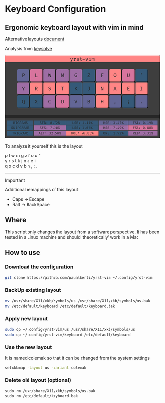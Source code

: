 # Keyboard Configuration

## Ergonomic keyboard layout with vim in mind

Alternative layouts [document](https://docs.google.com/document/d/1Ic-h8UxGe5-Q0bPuYNgE3NoWiI8ekeadvSQ5YysrwII/edit?tab=t.0)

Analysis from [keysolve](https://clemenpine.github.io/keysolve-web/)

![Keysolve analysis](yrst-analysis.png)

To analyze it yourself this is the layout:

p l w m g z f o u '<br>
y r s t k j n a e i<br>
q x c d v b h , ; .<br>

***

> [!Important]
>
> Additional remappings of this layout
>
> * Caps -> Escape
> * Ralt -> BackSpace

## Where

This script only changes the layout from a software perspective. It has been tested in a Linux machine and should 'theoretically' work in a Mac

## How to use

### Download the configuration

```Bash
git clone https://github.com/paualberti/yrst-vim ~/.config/yrst-vim
```

### BackUp existing layout

```Bash
mv /usr/share/X11/xkb/symbols/us /usr/share/X11/xkb/symbols/us.bak
mv /etc/default/keyboard /etc/default/keyboard.bak
```

### Apply new layout

```Bash
sudo cp ~/.config/yrst-vim/us /usr/share/X11/xkb/symbols/us
sudo cp ~/.config/yrst-vim/keyboard /etc/default/keyboard
```

### Use the new layout

It is named colemak so that it can be changed from the system settings

```Bash
setxkbmap -layout us -variant colemak
```

### Delete old layout (optional)

```
sudo rm /usr/share/X11/xkb/symbols/us.bak
sudo rm /etc/default/keyboard.bak
```
